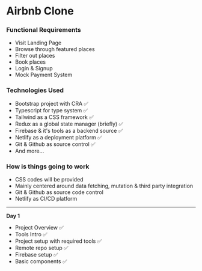# Airbnb Clone

### Functional Requirements
- Visit Landing Page
- Browse through featured places
- Filter out places
- Book places
- Login & Signup
- Mock Payment System
  
### Technologies Used
- Bootstrap project with CRA ✅
- Typescript for type system ✅
- Tailwind as a CSS framework ✅
- Redux as a global state manager (briefly) ✅ 
- Firebase & it's tools as a backend source ✅ 
- Netlify as a deployment platform ✅ 
- Git & Github as source control ✅
- And more...

### How is things going to work
- CSS codes will be provided
- Mainly centered around data fetching, mutation & third party integration
- Git & Github as source code control
- Netlify as CI/CD platform

---

__Day 1__
- Project Overview ✅ 
- Tools Intro ✅ 
- Project setup with required tools ✅ 
- Remote repo setup ✅ 
- Firebase setup ✅ 
- Basic components ✅ 
